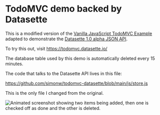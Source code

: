 # TodoMVC demo backed by Datasette

This is a modified version of the [Vanilla JavaScript TodoMVC Example](https://github.com/tastejs/todomvc/tree/gh-pages/examples/vanillajs) adapted to demonstrate the [Datasette 1.0 alpha JSON API](https://docs.datasette.io/en/latest/changelog.html#a0-2022-11-29).

To try this out, visit https://todomvc.datasette.io/

The database table used by this demo is automatically deleted every 15 minutes.

The code that talks to the Datasette API lives in this file:

https://github.com/simonw/todomvc-datasette/blob/main/js/store.js

This is the only file I changed from the original.

![Animated screenshot showing two items being added, then one is checked off as done and the other is deleted.](https://user-images.githubusercontent.com/9599/205216443-6cc58a9e-0259-474b-bfa4-c64ad83ac6a3.gif)
